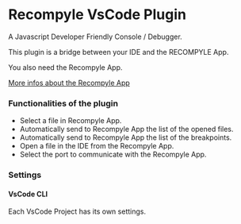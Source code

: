 # Recompyle VsCode Plugin

A Javascript Developer Friendly Console / Debugger.

This plugin is a bridge between your IDE and the RECOMPYLE App.

You also need the Recompyle App.

[More infos about the Recompyle App](https://github.com/recompyle/recompyle)

### Functionalities of the plugin

- Select a file in Recompyle App.
- Automatically send to Recompyle App the list of the opened files.
- Automatically send to Recompyle App the list of the breakpoints.
- Open a file in the IDE from the Recompyle App.
- Select the port to communicate with the Recompyle App.

### Settings

#### VsCode CLI


Each VsCode Project has its own settings.

